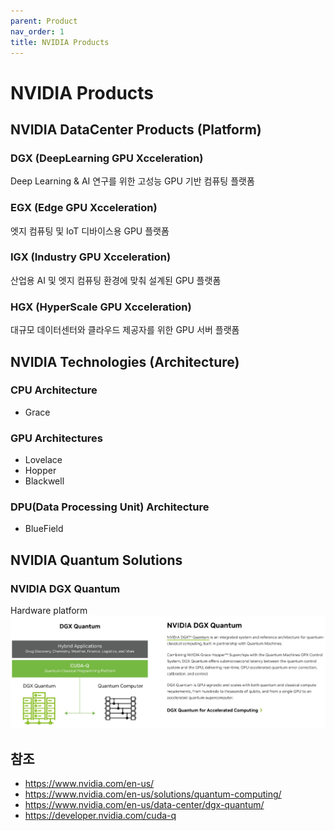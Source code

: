 ```yaml
---
parent: Product
nav_order: 1
title: NVIDIA Products
---
```


# NVIDIA Products



## NVIDIA DataCenter Products (Platform)

### DGX (DeepLearning GPU Xcceleration)
Deep Learning & AI 연구를 위한 고성능 GPU 기반 컴퓨팅 플랫폼

### EGX (Edge GPU Xcceleration)
엣지 컴퓨팅 및 IoT 디바이스용 GPU 플랫폼

### IGX (Industry GPU Xcceleration)
산업용 AI 및 엣지 컴퓨팅 환경에 맞춰 설계된 GPU 플랫폼

### HGX (HyperScale GPU Xcceleration)
대규모 데이터센터와 클라우드 제공자를 위한 GPU 서버 플랫폼



## NVIDIA Technologies (Architecture)

### CPU Architecture
- Grace

### GPU Architectures
- Lovelace
- Hopper
- Blackwell

### DPU(Data Processing Unit) Architecture
- BlueField



## NVIDIA Quantum Solutions

### NVIDIA DGX Quantum
Hardware platform
![image](/assets/img/docs/quantum/NVIDIA_DGX-Quantum.png)



## 참조
- https://www.nvidia.com/en-us/
- https://www.nvidia.com/en-us/solutions/quantum-computing/
- https://www.nvidia.com/en-us/data-center/dgx-quantum/
- https://developer.nvidia.com/cuda-q
